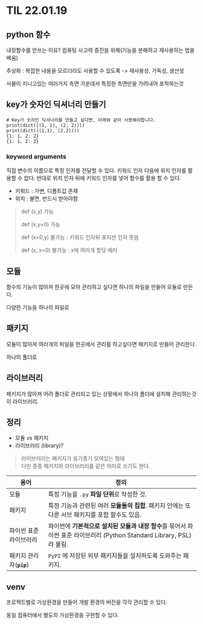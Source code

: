 # TIL 22.01.19

## python 함수

내장함수를 안쓰는 이유? 컴퓨팅 사고력 증진을 위해(기능을 분해하고 재사용하는 법을 배움)

추상화 : 복잡한 내용을 모르더라도 사용할 수 있도록 -> 재사용성, 가독성, 생산성

사물이 지니고있는 여러가지 측면 가운데서 특정한 측면만을 가려내어 포착하는것

## key가 숫자인 딕셔너리 만들기

```
# Key가 숫자인 딕셔너리를 만들고 싶다면, 아래와 같이 사용해야합니다.
print(dict([(1, 1), (2, 2)]))
print(dict(((1,1), (2,2))))
{1: 1, 2: 2}
{1: 1, 2: 2}
```

### keyword arguments

직접 변수의 이름으로 특정 인자를 전달할 수 있다. 키워드 인자 다음에 위치 인자를 활용할 수 없다. 반대로 위치 인자 뒤에 키워드 인자를 넣어 함수를 활용 할 수 있다. 

* 키워드 : 가변, 디폴트값 존재
* 위치 : 불면, 반드시 받아야함

> def (x,y) 가능
> 
> def (x,y=0) 가능
> 
> def (x=0,y) 불가능 : 키워드 인자뒤 포지션 인자 못씀
> 
> def (x, x=0) 불가능 : x에 여러개 할당 애러


## 모듈

함수의 기능이 많아져 한곳에 모아 관리하고 싶다면 하나의 파일을 만들어 모듈로 만든다.

다양한 기능을 하나의 파일로

## 패키지

모듈이 많아져 여러개의 파일을 한곳에서 관리를 하고싶다면 패키지로 만들어 관리한다.

하나의 폴더로

## 라이브러리

패키지가 많아져 어려 폴더로 관리되고 있는 상황에서 하나의 폴더에 설치해 관리하는것이 라이브러리.

## 정리
- 모듈 vs 패키지
- 라이브러리 (library)?
> 라이브러리는 패키지가 옹기종기 모여있는 형태 <br>다만 종종 패키지와 라이브러리를 같은 의미로 쓰기도 한다.

|용어|정의|
|--------|-------------------|
|  모듈   | 특정 기능을 `.py` **파일 단위**로 작성한 것. |
|  패키지  | 특정 기능과 관련된 여러 **모듈들의 집합**. 패키지 안에는 또다른 서브 패키지를 포함 할수도 있음.  |
| 파이썬 표준 라이브러리 | 파이썬에 **기본적으로 설치된 모듈과 내장 함수**를 묶어서 파이썬 표준 라이브러리 (Python Standard Library, PSL) 라 불림. |
| 패키지 관리자(**`pip`**) | `PyPI` 에 저장된 외부 패키지들을 설치하도록 도와주는 패키지. |

## venv

프로잭트별로 가상환경을 만들어 개발 환경의 버전을 각각 관리할 수 있다.

동일 컴퓨터에서 별도의 가상환경을 구현할 수 있다. 